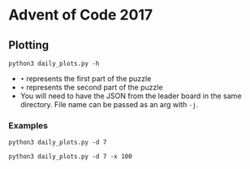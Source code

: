 # Advent of Code 2017

## Plotting

`python3 daily_plots.py -h`

* `•` represents the first part of the puzzle
* `+` represents the second part of the puzzle
* You will need to have the JSON from the leader board in the same directory. File name can be passed as an arg with `-j`.

### Examples

`python3 daily_plots.py -d 7`

`python3 daily_plots.py -d 7 -x 100`
